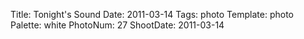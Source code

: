 Title: Tonight's Sound
Date: 2011-03-14
Tags: photo
Template: photo
Palette: white
PhotoNum: 27
ShootDate: 2011-03-14
